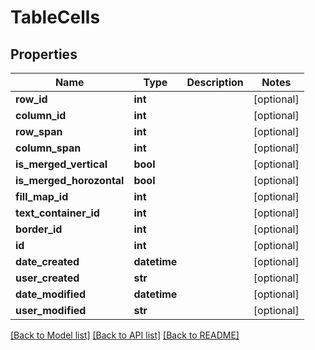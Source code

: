 # TableCells

## Properties
Name | Type | Description | Notes
------------ | ------------- | ------------- | -------------
**row_id** | **int** |  | [optional] 
**column_id** | **int** |  | [optional] 
**row_span** | **int** |  | [optional] 
**column_span** | **int** |  | [optional] 
**is_merged_vertical** | **bool** |  | [optional] 
**is_merged_horozontal** | **bool** |  | [optional] 
**fill_map_id** | **int** |  | [optional] 
**text_container_id** | **int** |  | [optional] 
**border_id** | **int** |  | [optional] 
**id** | **int** |  | [optional] 
**date_created** | **datetime** |  | [optional] 
**user_created** | **str** |  | [optional] 
**date_modified** | **datetime** |  | [optional] 
**user_modified** | **str** |  | [optional] 

[[Back to Model list]](../README.md#documentation-for-models) [[Back to API list]](../README.md#documentation-for-api-endpoints) [[Back to README]](../README.md)


